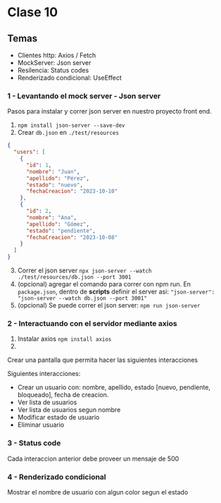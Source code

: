 # Clase 10 

## Temas
- Clientes http: Axios / Fetch
- MockServer: Json server
- Resilencia: Status codes 
- Renderizado condicional: UseEffect

### 1 - Levantando el mock server - Json server

Pasos para instalar y correr json server en nuestro proyecto front end.

1. `npm install json-server --save-dev`
2. Crear `db.json` en `./test/resources`
```json
{
  "users": [
    {
      "id": 1,
      "nombre": "Juan",
      "apellido": "Pérez",
      "estado": "nuevo",
      "fechaCreacion": "2023-10-10"
    },
    {
      "id": 2,
      "nombre": "Ana",
      "apellido": "Gómez",
      "estado": "pendiente",
      "fechaCreacion": "2023-10-08"
    }
  ]
}
```
3. Correr el json server `npx json-server --watch ./test/resources/db.json --port 3001`
4. (opcional) agregar el comando para correr con npm run. En `package.json`, dentro de **scripts** definir el server asi: `"json-server": "json-server --watch db.json --port 3001"`
5. (opcional) Se puede correr el json server: `npm run json-server`

### 2 - Interactuando con el servidor mediante axios

1. Instalar axios `npm install axios`
2. 
Crear una pantalla que permita hacer las siguientes interacciones

Siguientes interacciones:
- Crear un usuario con: nombre, apellido, estado [nuevo, pendiente, bloqueado], fecha de creacion.
- Ver lista de usuarios
- Ver lista de usuarios segun nombre
- Modificar estado de usuario
- Eliminar usuario

### 3 - Status code

Cada interaccion anterior debe proveer un mensaje de 500

### 4 - Renderizado condicional

Mostrar el nombre de usuario con algun color segun el estado
